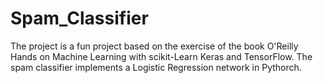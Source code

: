 # Spam_Classifier
The project is a fun project based on the exercise of the book O'Reilly Hands on Machine Learning with scikit-Learn Keras and TensorFlow. The spam classifier implements a Logistic Regression network in Pythorch. 
